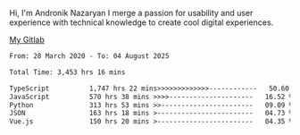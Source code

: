 Hi, I'm Andronik Nazaryan
I merge a passion for usability and user experience with technical knowledge to create cool digital experiences.

[My Gitlab](https://gitlab.com/anridev24)

<!--START_SECTION:waka-->

```txt
From: 28 March 2020 - To: 04 August 2025

Total Time: 3,453 hrs 16 mins

TypeScript          1,747 hrs 22 mins>>>>>>>>>>>>>------------   50.60 %
JavaScript          570 hrs 38 mins >>>>---------------------   16.52 %
Python              313 hrs 53 mins >>-----------------------   09.09 %
JSON                163 hrs 18 mins >------------------------   04.73 %
Vue.js              150 hrs 20 mins >------------------------   04.35 %
```

<!--END_SECTION:waka-->
